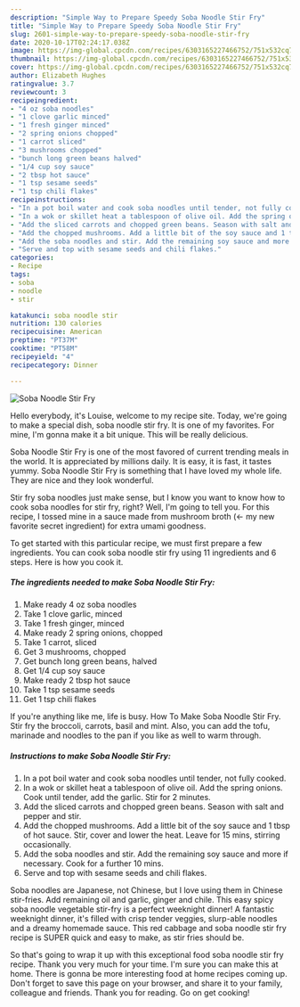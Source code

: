 ```yaml
---
description: "Simple Way to Prepare Speedy Soba Noodle Stir Fry"
title: "Simple Way to Prepare Speedy Soba Noodle Stir Fry"
slug: 2601-simple-way-to-prepare-speedy-soba-noodle-stir-fry
date: 2020-10-17T02:24:17.038Z
image: https://img-global.cpcdn.com/recipes/6303165227466752/751x532cq70/soba-noodle-stir-fry-recipe-main-photo.jpg
thumbnail: https://img-global.cpcdn.com/recipes/6303165227466752/751x532cq70/soba-noodle-stir-fry-recipe-main-photo.jpg
cover: https://img-global.cpcdn.com/recipes/6303165227466752/751x532cq70/soba-noodle-stir-fry-recipe-main-photo.jpg
author: Elizabeth Hughes
ratingvalue: 3.7
reviewcount: 3
recipeingredient:
- "4 oz soba noodles"
- "1 clove garlic minced"
- "1 fresh ginger minced"
- "2 spring onions chopped"
- "1 carrot sliced"
- "3 mushrooms chopped"
- "bunch long green beans halved"
- "1/4 cup soy sauce"
- "2 tbsp hot sauce"
- "1 tsp sesame seeds"
- "1 tsp chili flakes"
recipeinstructions:
- "In a pot boil water and cook soba noodles until tender, not fully cooked."
- "In a wok or skillet heat a tablespoon of olive oil. Add the spring onions. Cook until tender, add the garlic. Stir for 2 minutes."
- "Add the sliced carrots and chopped green beans. Season with salt and pepper and stir."
- "Add the chopped mushrooms. Add a little bit of the soy sauce and 1 tbsp of hot sauce. Stir, cover and lower the heat. Leave for 15 mins, stirring occasionally."
- "Add the soba noodles and stir. Add the remaining soy sauce and more if necessary. Cook for a further 10 mins."
- "Serve and top with sesame seeds and chili flakes."
categories:
- Recipe
tags:
- soba
- noodle
- stir

katakunci: soba noodle stir 
nutrition: 130 calories
recipecuisine: American
preptime: "PT37M"
cooktime: "PT58M"
recipeyield: "4"
recipecategory: Dinner

---
```



![Soba Noodle Stir Fry](https://img-global.cpcdn.com/recipes/6303165227466752/751x532cq70/soba-noodle-stir-fry-recipe-main-photo.jpg)

Hello everybody, it's Louise, welcome to my recipe site. Today, we're going to make a special dish, soba noodle stir fry. It is one of my favorites. For mine, I'm gonna make it a bit unique. This will be really delicious.

Soba Noodle Stir Fry is one of the most favored of current trending meals in the world. It is appreciated by millions daily. It is easy, it is fast, it tastes yummy. Soba Noodle Stir Fry is something that I have loved my whole life. They are nice and they look wonderful.

Stir fry soba noodles just make sense, but I know you want to know how to cook soba noodles for stir fry, right? Well, I&#39;m going to tell you. For this recipe, I tossed mine in a sauce made from mushroom broth (&lt;- my new favorite secret ingredient) for extra umami goodness.


To get started with this particular recipe, we must first prepare a few ingredients. You can cook soba noodle stir fry using 11 ingredients and 6 steps. Here is how you cook it.

<!--inarticleads1-->

##### The ingredients needed to make Soba Noodle Stir Fry:

1. Make ready 4 oz soba noodles
1. Take 1 clove garlic, minced
1. Take 1 fresh ginger, minced
1. Make ready 2 spring onions, chopped
1. Take 1 carrot, sliced
1. Get 3 mushrooms, chopped
1. Get bunch long green beans, halved
1. Get 1/4 cup soy sauce
1. Make ready 2 tbsp hot sauce
1. Take 1 tsp sesame seeds
1. Get 1 tsp chili flakes


If you&#39;re anything like me, life is busy. How To Make Soba Noodle Stir Fry. Stir fry the broccoli, carrots, basil and mint. Also, you can add the tofu, marinade and noodles to the pan if you like as well to warm through. 

<!--inarticleads2-->

##### Instructions to make Soba Noodle Stir Fry:

1. In a pot boil water and cook soba noodles until tender, not fully cooked.
1. In a wok or skillet heat a tablespoon of olive oil. Add the spring onions. Cook until tender, add the garlic. Stir for 2 minutes.
1. Add the sliced carrots and chopped green beans. Season with salt and pepper and stir.
1. Add the chopped mushrooms. Add a little bit of the soy sauce and 1 tbsp of hot sauce. Stir, cover and lower the heat. Leave for 15 mins, stirring occasionally.
1. Add the soba noodles and stir. Add the remaining soy sauce and more if necessary. Cook for a further 10 mins.
1. Serve and top with sesame seeds and chili flakes.


Soba noodles are Japanese, not Chinese, but I love using them in Chinese stir-fries. Add remaining oil and garlic, ginger and chile. This easy spicy soba noodle vegetable stir-fry is a perfect weeknight dinner! A fantastic weeknight dinner, it&#39;s filled with crisp tender veggies, slurp-able noodles and a dreamy homemade sauce. This red cabbage and soba noodle stir fry recipe is SUPER quick and easy to make, as stir fries should be. 

So that's going to wrap it up with this exceptional food soba noodle stir fry recipe. Thank you very much for your time. I'm sure you can make this at home. There is gonna be more interesting food at home recipes coming up. Don't forget to save this page on your browser, and share it to your family, colleague and friends. Thank you for reading. Go on get cooking!
